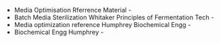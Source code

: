 

- Media Optimisation Rferrence Material - []()
- Batch Media Sterilization Whitaker Principles of Fermentation Tech - []()
- Media optimization reference Humphrey Biochemical Engg - []()
- Biochemical Engg Humphrey - []()

